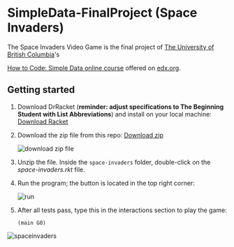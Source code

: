 # SimpleData-FinalProject (Space Invaders)

The Space Invaders Video Game is the final project of [The University of British Columbia](https://www.edx.org/school/ubcx)'s

[How to Code: Simple Data online course](http://www.edx.org/course/how-to-code-simple-data) offered on [edx.org](https://www.edx.org/).


## Getting started

1. Download DrRacket (**reminder: adjust specifications to The Beginning Student with List Abbreviations**) and install on your local machine: [Download Racket](https://download.racket-lang.org/)

2. Download the zip file from this repo: [Download zip](https://github.com/nao-f-lll/SimpleData-FinalProject.git)

    ![download zip file](https://user-images.githubusercontent.com/111573910/233996227-e2a8eda5-145c-42a3-a3d3-973c8e99c05a.png)


3. Unzip the file. Inside the `space-invaders` folder, double-click on the _space-invaders.rkt_ file.

4. Run the program; the button is located in the top right corner:

    ![run](https://imgur.com/M9erUsS.png)

5. After all tests pass, type this in the interactions section to play the game:

    `(main G0)`
    


![spaceinvaders][def]


[def]: https://user-images.githubusercontent.com/111573910/233703043-2b29f169-5e35-4616-b53a-40d7896afc7b.gif
